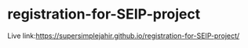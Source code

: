 # registration-for-SEIP-project
Live link:https://supersimplejahir.github.io/registration-for-SEIP-project/
